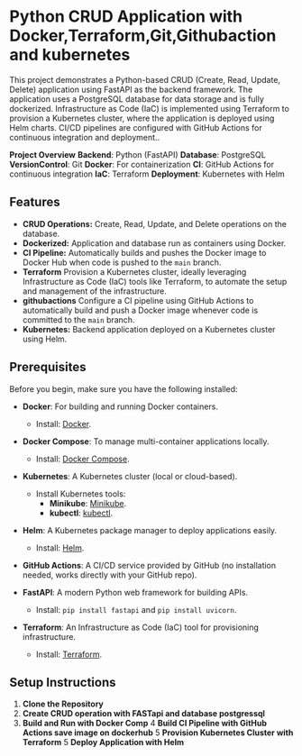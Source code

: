 # Python CRUD Application with Docker,Terraform,Git,Githubaction and kubernetes

This project demonstrates a Python-based CRUD (Create, Read, Update, Delete) application using FastAPI as the backend framework. The application uses a PostgreSQL database for data storage and is fully dockerized. Infrastructure as Code (IaC) is implemented using Terraform to provision a Kubernetes cluster, where the application is deployed using Helm charts. CI/CD pipelines are configured with GitHub Actions for continuous integration and deployment..

**Project Overview**
**Backend**: Python (FastAPI)
**Database**: PostgreSQL
**VersionControl**: Git
**Docker**: For containerization
**CI**: GitHub Actions for continuous integration
**IaC**: Terraform
**Deployment**: Kubernetes with Helm

## Features
- **CRUD Operations:** Create, Read, Update, and Delete operations on the database.
- **Dockerized:** Application and database run as containers using Docker.
- **CI Pipeline:** Automatically builds and pushes the Docker image to Docker Hub when code is pushed to the `main` branch.
- **Terraform** Provision a Kubernetes cluster, ideally leveraging Infrastructure as Code (IaC) tools like Terraform, to automate the setup and management of the infrastructure.
- **githubactions** Configure a CI pipeline using GitHub Actions to automatically build and push a Docker image whenever code is committed to the `main` branch.
- **Kubernetes:** Backend application deployed on a Kubernetes cluster using Helm.

## Prerequisites

Before you begin, make sure you have the following installed:

- **Docker**: For building and running Docker containers.  
  - Install: [Docker](https://www.docker.com/get-started).  

- **Docker Compose**: To manage multi-container applications locally.  
  - Install: [Docker Compose](https://docs.docker.com/compose/install/).  

- **Kubernetes**: A Kubernetes cluster (local or cloud-based).  
  - Install Kubernetes tools:  
    - **Minikube**: [Minikube](https://minikube.sigs.k8s.io/docs/).  
    - **kubectl**: [kubectl](https://kubernetes.io/docs/tasks/tools/).  

- **Helm**: A Kubernetes package manager to deploy applications easily.  
  - Install: [Helm](https://helm.sh/docs/intro/install/).  

- **GitHub Actions**: A CI/CD service provided by GitHub (no installation needed, works directly with your GitHub repo).  

- **FastAPI**: A modern Python web framework for building APIs.  
  - Install: `pip install fastapi` and `pip install uvicorn`.  

- **Terraform**: An Infrastructure as Code (IaC) tool for provisioning infrastructure.  
  - Install: [Terraform](https://developer.hashicorp.com/terraform/tutorials/aws-get-started/install-cli).  

## Setup Instructions

1. **Clone the Repository**
2. **Create CRUD operation with FASTapi and database postgressql**
3. **Build and Run with Docker Comp**
4  **Build CI Pipeline with GitHub Actions save image on dockerhub**
5  **Provision Kubernetes Cluster with Terraform**
5  **Deploy Application with Helm**


